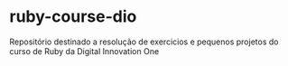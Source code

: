 # ruby-course-dio
Repositório destinado a resolução de exercicios e pequenos projetos do curso de Ruby da Digital Innovation One
